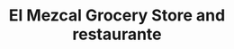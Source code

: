 ---
title: "El Mezcal Grocery Store and restaurante"
url: /jackson/el-mezcal-grocery-store-and-restaurante/
shop: Lebensmittel
---
